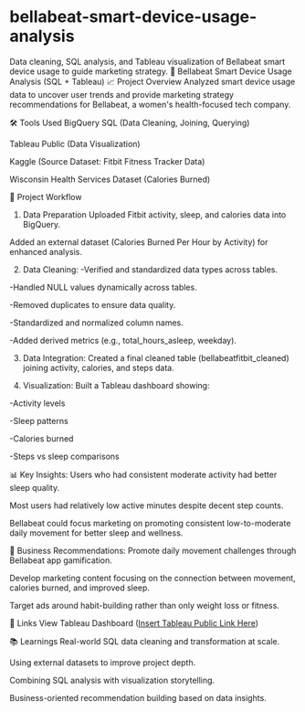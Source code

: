 # bellabeat-smart-device-usage-analysis
Data cleaning, SQL analysis, and Tableau visualization of Bellabeat smart device usage to guide marketing strategy.
📄 Bellabeat Smart Device Usage Analysis (SQL + Tableau)
📈 Project Overview
Analyzed smart device usage data to uncover user trends and provide marketing strategy recommendations for Bellabeat, a women's health-focused tech company.

🛠 Tools Used
BigQuery SQL (Data Cleaning, Joining, Querying)

Tableau Public (Data Visualization)

Kaggle (Source Dataset: Fitbit Fitness Tracker Data)

Wisconsin Health Services Dataset (Calories Burned)

🚀 Project Workflow
1. Data Preparation
Uploaded Fitbit activity, sleep, and calories data into BigQuery.

Added an external dataset (Calories Burned Per Hour by Activity) for enhanced analysis.

2. Data Cleaning:
-Verified and standardized data types across tables.

-Handled NULL values dynamically across tables.

-Removed duplicates to ensure data quality.

-Standardized and normalized column names.

-Added derived metrics (e.g., total_hours_asleep, weekday).

3. Data Integration:
Created a final cleaned table (bellabeatfitbit_cleaned) joining activity, calories, and steps data.

4. Visualization:
Built a Tableau dashboard showing:

-Activity levels

-Sleep patterns

-Calories burned

-Steps vs sleep comparisons

📊 Key Insights:
Users who had consistent moderate activity had better sleep quality.

Most users had relatively low active minutes despite decent step counts.

Bellabeat could focus marketing on promoting consistent low-to-moderate daily movement for better sleep and wellness.

🎯 Business Recommendations: 
Promote daily movement challenges through Bellabeat app gamification.

Develop marketing content focusing on the connection between movement, calories burned, and improved sleep.

Target ads around habit-building rather than only weight loss or fitness.

🔗 Links
View Tableau Dashboard ([Insert Tableau Public Link Here](https://public.tableau.com/views/BellaBeatFitbitDataAnalysis/Story1?:language=en-US&:sid=&:redirect=auth&:display_count=n&:origin=viz_share_link))


📚 Learnings
Real-world SQL data cleaning and transformation at scale.

Using external datasets to improve project depth.

Combining SQL analysis with visualization storytelling.

Business-oriented recommendation building based on data insights.

